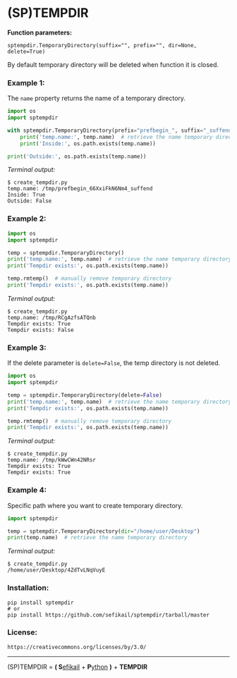 # (SP)TEMPDIR

**Function parameters:**

	sptempdir.TemporaryDirectory(suffix="", prefix="", dir=None, delete=True)

By default temporary directory will be deleted when function it is closed.


### Example 1:

The `name` property returns the name of a temporary directory.

```python
import os
import sptempdir

with sptempdir.TemporaryDirectory(prefix="prefbegin_", suffix="_suffend") as temp:
	print('temp.name:', temp.name)  # retrieve the name temporary directory
	print('Inside:', os.path.exists(temp.name))

print('Outside:', os.path.exists(temp.name))	
```

*Terminal output:*

	$ create_tempdir.py
	temp.name: /tmp/prefbegin_66XxiFkN6Nm4_suffend
	Inside: True
	Outside: False


### Example 2:

```python
import os
import sptempdir

temp = sptempdir.TemporaryDirectory()
print('temp.name:', temp.name)  # retrieve the name temporary directory
print('Tempdir exists:', os.path.exists(temp.name))

temp.rmtemp()  # manually remove temporary directory
print('Tempdir exists:', os.path.exists(temp.name))
```

*Terminal output:*

	$ create_tempdir.py
	temp.name: /tmp/RCgAzfsATQnb
	Tempdir exists: True
	Tempdir exists: False


### Example 3:

If the delete parameter is `delete=False`, the temp directory is not deleted. 

```python
import os
import sptempdir

temp = sptempdir.TemporaryDirectory(delete=False)
print('temp.name:', temp.name)  # retrieve the name temporary directory
print('Tempdir exists:', os.path.exists(temp.name))

temp.rmtemp()  # manually remove temporary directory
print('Tempdir exists:', os.path.exists(temp.name))
```

*Terminal output:*

	$ create_tempdir.py
	temp.name: /tmp/kWwCWn42NRsr
	Tempdir exists: True
	Tempdir exists: True


### Example 4:

Specific path where you want to create temporary directory.

```python
import sptempdir

temp = sptempdir.TemporaryDirectory(dir="/home/user/Desktop")
print(temp.name)  # retrieve the name temporary directory
```

*Terminal output:*

	$ create_tempdir.py
	/home/user/Desktop/4ZdTvLNqVuyE


### Installation:

	pip install sptempdir
	# or
	pip install https://github.com/sefikail/sptempdir/tarball/master


### License:

	https://creativecommons.org/licenses/by/3.0/

-----------------------

(SP)TEMPDIR = **( S**[efikail](http://sefikail.cz) + **P**[ython](http://python.org) **)** + **TEMPDIR**
